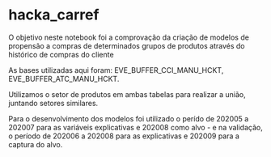 # hacka_carref

O objetivo neste notebook foi a comprovação da criação de modelos de propensão a compras de determinados grupos de produtos através do histórico de compras do cliente

As bases utilizadas aqui foram: EVE_BUFFER_CCI_MANU_HCKT, EVE_BUFFER_ATC_MANU_HCKT.

Utilizamos o setor de produtos em ambas tabelas para realizar a união, juntando setores similares.

Para o desenvolvimento dos modelos foi utilizado o perído de 202005 a 202007 para as variáveis explicativas e 202008 como alvo - e na validação, o período de 202006 a 202008 para as explicativas e 202009 para a captura do alvo.

